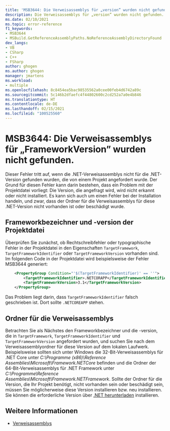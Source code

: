 ```yaml
---
title: 'MSB3644: Die Verweisassemblys für „version” wurden nicht gefunden.'
description: Die Verweisassemblys für „version” wurden nicht gefunden. Installieren Sie zum Beheben dieses Problems das Developer Pack (SDK/Paket zur Festlegung von Zielversionen) für diese Frameworkversion, oder legen Sie ein neues Ziel für Ihre Anwendung fest. Sie können .NET Framework Developer Packs unter https://aka.ms/msbuild/developerpacks herunterladen.
ms.date: 02/10/2021
ms.topic: error-reference
f1_keywords:
- MSB3644
- MSBuild.GetReferenceAssemblyPaths.NoReferenceAssemblyDirectoryFound
dev_langs:
- VB
- CSharp
- C++
- FSharp
author: ghogen
ms.author: ghogen
manager: jmartens
ms.workload:
- multiple
ms.openlocfilehash: 8c8454ea5bac98535562a0cee00feb4d6742a89c
ms.sourcegitcommit: 5c146b2dfaefc4f44802600c2cd252a7a0e4b846
ms.translationtype: HT
ms.contentlocale: de-DE
ms.lasthandoff: 02/15/2021
ms.locfileid: "100525560"
---
```

# <a name="msb3644-the-reference-assemblies-for-frameworkversion-were-not-found"></a>MSB3644: Die Verweisassemblys für „FrameworkVersion” wurden nicht gefunden.

Dieser Fehler tritt auf, wenn die .NET-Verweisassemblys nicht für die .NET-Version gefunden wurden, die von einem Projekt angefordert wurde. Der Grund für diesen Fehler kann darin bestehen, dass ein Problem mit der Projektdatei vorliegt: Die Version, die angefragt wird, wird nicht erkannt oder nicht installiert. Es kann sich auch um einen Fehler bei der Installation handeln, und zwar, dass der Ordner für die Verweisassemblys für diese .NET-Version nicht vorhanden ist oder beschädigt wurde.

## <a name="project-file-framework-identifier-and-version"></a>Frameworkbezeichner und -version der Projektdatei

Überprüfen Sie zunächst, ob Rechtschreibfehler oder typographische Fehler in der Projektdatei in den Eigenschaften `TargetFramework`, `TargetFrameworkIdentifier` oder `TargetFrameworkVersion` vorhanden sind. Im folgenden Code in der Projektdatei wird beispielsweise der Fehler MSB3644 generiert:

```xml
    <PropertyGroup Condition="'$(TargetFrameworkIdentifier)' == ''">
        <TargetFrameworkIdentifier>.NETCORAPP</TargetFrameworkIdentifier>
        <TargetFrameworkVersion>3.1</TargetFrameworkVersion>
    </PropertyGroup>
```

Das Problem liegt darin, dass `TargetFrameworkIdentifier` falsch geschrieben ist. Dort sollte `.NETCOREAPP` stehen.

## <a name="reference-assemblies-folder"></a>Ordner für die Verweisassemblys

Betrachten Sie als Nächstes den Frameworkbezeichner und die -version, die in `TargetFramework`, `TargetFrameworkIdentifier` und `TargetFrameworkVersion` angefordert wurden, und suchen Sie nach dem Verweisassemblyordner für diese Version auf dem lokalen Laufwerk.  Beispielsweise sollten sich unter Windows die 32-Bit-Verweisassemblys für .NET Core unter *C:\Programme (x86)\Reference Assemblies\Microsoft\Framework\.NETCore* befinden und die Ordner der 64-Bit-Verweisassemblys für .NET Framework unter *C:\Programme\Reference Assemblies\Microsoft\Framework\.NETFramework*. Sollte der Ordner für die Version, die Ihr Projekt benötigt, nicht vorhanden sein oder beschädigt sein, müssen Sie möglicherweise diese Version installieren bzw. neu installieren. Sie können die erforderliche Version über [.NET herunterladen](https://dotnet.microsoft.com/download/) installieren.

## <a name="see-also"></a>Weitere Informationen

- [Verweisassemblys](/dotnet/standard/assembly/reference-assemblies)